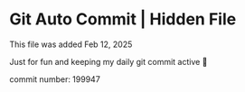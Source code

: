 # Git Auto Commit | Hidden File

This file was added Feb 12, 2025

Just for fun and keeping my daily git commit active 🤪

commit number: 199947
